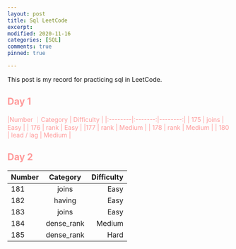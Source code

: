 ```yaml
---
layout: post
title: Sql LeetCode
excerpt: 
modified: 2020-11-16
categories: [SQL]
comments: true
pinned: true

---
```

This post is my record for practicing sql in LeetCode.
 
## <font color=#FF9999>Day 1
|Number ｜Category | Difficulty |
|:--------|:-------:|--------:|
| 175 | joins | Easy |
| 176   | rank  | Easy  |
|177   |  rank | Medium |
| 178  | rank   | Medium  |
| 180   | lead / lag   | Medium  |

## <font color=#FF9999>Day 2
| Number | Category | Difficulty |
|:--------|:-------:|--------:|
| 181 | joins | Easy |
| 182   | having  | Easy  |
|183   |  joins | Easy |
| 184  | dense_rank   | Medium  |
| 185   | dense_rank   | Hard  |

